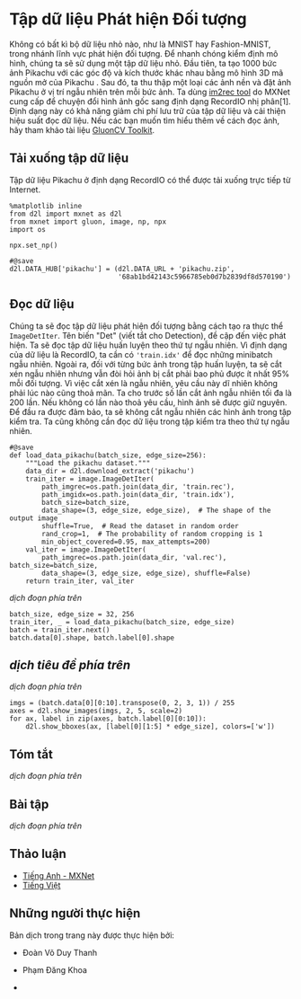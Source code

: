 <!-- ===================== Bắt đầu dịch Phần 1 ==================== -->
<!-- ========================================= REVISE - BẮT ĐẦU =================================== -->

<!--
# The Object Detection Dataset
-->

# Tập dữ liệu Phát hiện Đối tượng


<!--
There are no small datasets, like MNIST or Fashion-MNIST, in the object detection field.
In order to quickly test models, we are going to assemble a small dataset.
First, we generate 1000 Pikachu images of different angles and sizes using an open source 3D Pikachu model.
Then, we collect a series of background images and place a Pikachu image at a random position on each image.
We use the [im2rec tool](https://github.com/apache/incubator-mxnet/blob/master/tools/im2rec.py) provided by MXNet to convert the images to binary RecordIO format[1].
This format can reduce the storage overhead of the dataset on the disk and improve the reading efficiency.
If you want to learn more about how to read images, refer to the documentation for the [GluonCV Toolkit](https://gluon-cv.mxnet.io/).
-->

Không có bất kì bộ dữ liệu nhỏ nào, như là MNIST hay Fashion-MNIST, trong nhánh lĩnh vực phát hiện đối tượng.
Để nhanh chóng kiểm định mô hình, chúng ta sẽ sử dụng một tập dữ liệu nhỏ.
Đầu tiên, ta tạo 1000 bức ảnh Pikachu với các góc độ và kích thước khác nhau bằng mô hình 3D mã nguồn mở của Pikachu .
Sau đó, ta thu thập một loại các ảnh nền và đặt ảnh Pikachu ở vị trí ngẫu nhiên trên mỗi bức ảnh.
Ta dùng [im2rec tool](https://github.com/apache/incubator-mxnet/blob/master/tools/im2rec.py) do MXNet cung cấp để chuyện đổi hình ảnh gốc sang định dạng RecordIO nhị phân[1].
Định dạng này có khả năng giảm chi phí lưu trữ của tập dữ liệu và cải thiện hiệu suất đọc dữ liệu.
Nếu các bạn muốn tìm hiểu thêm về cách đọc ảnh, hãy tham khảo tài liệu [GluonCV Toolkit](https://gluon-cv.mxnet.io/).


<!--
## Downloading the Dataset
-->

## Tải xuống tập dữ liệu


<!--
The Pikachu dataset in RecordIO format can be downloaded directly from the Internet.
-->

Tập dữ liệu Pikachu ở định dạng RecordIO có thể được tải xuống trực tiếp từ Internet.


```{.python .input  n=1}
%matplotlib inline
from d2l import mxnet as d2l
from mxnet import gluon, image, np, npx
import os

npx.set_np()

#@save
d2l.DATA_HUB['pikachu'] = (d2l.DATA_URL + 'pikachu.zip',
                           '68ab1bd42143c5966785eb0d7b2839df8d570190')
```


<!--
## Reading the Dataset
-->

## Đọc dữ liệu


<!--
We are going to read the object detection dataset by creating the instance `ImageDetIter`.
The "Det" in the name refers to Detection.
We will read the training dataset in random order.
Since the format of the dataset is RecordIO, we need the image index file `'train.idx'` to read random minibatches.
In addition, for each image of the training set, we will use random cropping and require the cropped image to cover at least 95% of each object.
Since the cropping is random, this requirement is not always satisfied.
We preset the maximum number of random cropping attempts to 200. If none of them meets the requirement, the image will not be cropped.
To ensure the certainty of the output, we will not randomly crop the images in the test dataset.
We also do not need to read the test dataset in random order.
-->

Chúng ta sẽ đọc tập dữ liệu phát hiện đối tượng bằng cách tạo ra thực thể `ImageDetIter`.
Tên biến "Det" (viết tắt cho Detection), đề cập đến việc phát hiện.
Ta sẽ đọc tập dữ liệu huấn luyện theo thứ tự ngẫu nhiên.
Vì định dạng của dữ liệu là RecordIO, ta cần có `'train.idx'` để đọc những minibatch ngẫu nhiên.
Ngoài ra, đối với từng bức ảnh trong tập huấn luyện, ta sẽ cắt xén ngẫu nhiên nhưng vẫn đòi hỏi ảnh bị cắt phải bao phủ được ít nhất 95% mỗi đối tượng.
Vì việc cắt xén là ngẫu nhiên, yêu cầu này dĩ nhiên không phải lúc nào cũng thoả mãn.
Ta cho trước số lần cắt ảnh ngẫu nhiên tối đa là 200 lần. Nếu không có lần nào thoả yêu cầu, hình ảnh sẽ được giữ nguyên.
Để đầu ra được đảm bảo, ta sẽ không cắt ngẫu nhiên các hình ảnh trong tập kiểm tra.
Ta cũng không cần đọc dữ liệu trong tập kiểm tra theo thứ tự ngẫu nhiên.



```{.python .input  n=2}
#@save
def load_data_pikachu(batch_size, edge_size=256):
    """Load the pikachu dataset."""
    data_dir = d2l.download_extract('pikachu')
    train_iter = image.ImageDetIter(
        path_imgrec=os.path.join(data_dir, 'train.rec'),
        path_imgidx=os.path.join(data_dir, 'train.idx'),
        batch_size=batch_size,
        data_shape=(3, edge_size, edge_size),  # The shape of the output image
        shuffle=True,  # Read the dataset in random order
        rand_crop=1,  # The probability of random cropping is 1
        min_object_covered=0.95, max_attempts=200)
    val_iter = image.ImageDetIter(
        path_imgrec=os.path.join(data_dir, 'val.rec'), batch_size=batch_size,
        data_shape=(3, edge_size, edge_size), shuffle=False)
    return train_iter, val_iter
```

<!-- ===================== Kết thúc dịch Phần 1 ===================== -->

<!-- ===================== Bắt đầu dịch Phần 2 ===================== -->


<!--
Below, we read a minibatch and print the shape of the image and label.
The shape of the image is the same as in the previous experiment (batch size, number of channels, height, width).
The shape of the label is (batch size, $m$, 5), where $m$ is equal to the maximum number of bounding boxes contained in a single image in the dataset.
Although computation for the minibatch is very efficient, it requires each image to contain the same number of bounding boxes so that they can be placed in the same batch.
Since each image may have a different number of bounding boxes, we can add illegal bounding boxes to images that have less than $m$ bounding boxes until each image contains $m$ bounding boxes.
Thus, we can read a minibatch of images each time.
The label of each bounding box in the image is represented by an array of length 5.
The first element in the array is the category of the object contained in the bounding box.
When the value is -1, the bounding box is an illegal bounding box for filling purpose.
The remaining four elements of the array represent the $x, y$ axis coordinates of the upper-left corner of the bounding box 
and the $x, y$ axis coordinates of the lower-right corner of the bounding box (the value range is between 0 and 1).
The Pikachu dataset here has only one bounding box per image, so $m=1$.
-->

*dịch đoạn phía trên*



```{.python .input  n=3}
batch_size, edge_size = 32, 256
train_iter, _ = load_data_pikachu(batch_size, edge_size)
batch = train_iter.next()
batch.data[0].shape, batch.label[0].shape
```


<!--
## Demonstration
-->

## *dịch tiêu đề phía trên*


<!--
We have ten images with bounding boxes on them.
We can see that the angle, size, and position of Pikachu are different in each image.
Of course, this is a simple artificial dataset.
In actual practice, the data are usually much more complicated.
-->

*dịch đoạn phía trên*



```{.python .input  n=4}
imgs = (batch.data[0][0:10].transpose(0, 2, 3, 1)) / 255
axes = d2l.show_images(imgs, 2, 5, scale=2)
for ax, label in zip(axes, batch.label[0][0:10]):
    d2l.show_bboxes(ax, [label[0][1:5] * edge_size], colors=['w'])
```

## Tóm tắt


<!--
* The Pikachu dataset we synthesized can be used to test object detection models.
* The data reading for object detection is similar to that for image classification. 
However, after we introduce bounding boxes, the label shape and image augmentation (e.g., random cropping) are changed.
-->

*dịch đoạn phía trên*


## Bài tập


<!--
Referring to the MXNet documentation, what are the parameters for the constructors of the `image.ImageDetIter` and `image.CreateDetAugmenter` classes? What is their significance?
-->

*dịch đoạn phía trên*


<!-- ===================== Kết thúc dịch Phần 2 ===================== -->
<!-- ========================================= REVISE - KẾT THÚC ===================================-->


## Thảo luận
* [Tiếng Anh - MXNet](https://discuss.d2l.ai/t/372)
* [Tiếng Việt](https://forum.machinelearningcoban.com/c/d2l)


## Những người thực hiện
Bản dịch trong trang này được thực hiện bởi:
<!--
Tác giả của mỗi Pull Request điền tên mình và tên những người review mà bạn thấy
hữu ích vào từng phần tương ứng. Mỗi dòng một tên, bắt đầu bằng dấu `*`.

Tên đầy đủ của các reviewer có thể được tìm thấy tại https://github.com/aivivn/d2l-vn/blob/master/docs/contributors_info.md
-->

* Đoàn Võ Duy Thanh
<!-- Phần 1 -->
* Phạm Đăng Khoa

<!-- Phần 2 -->
* 
